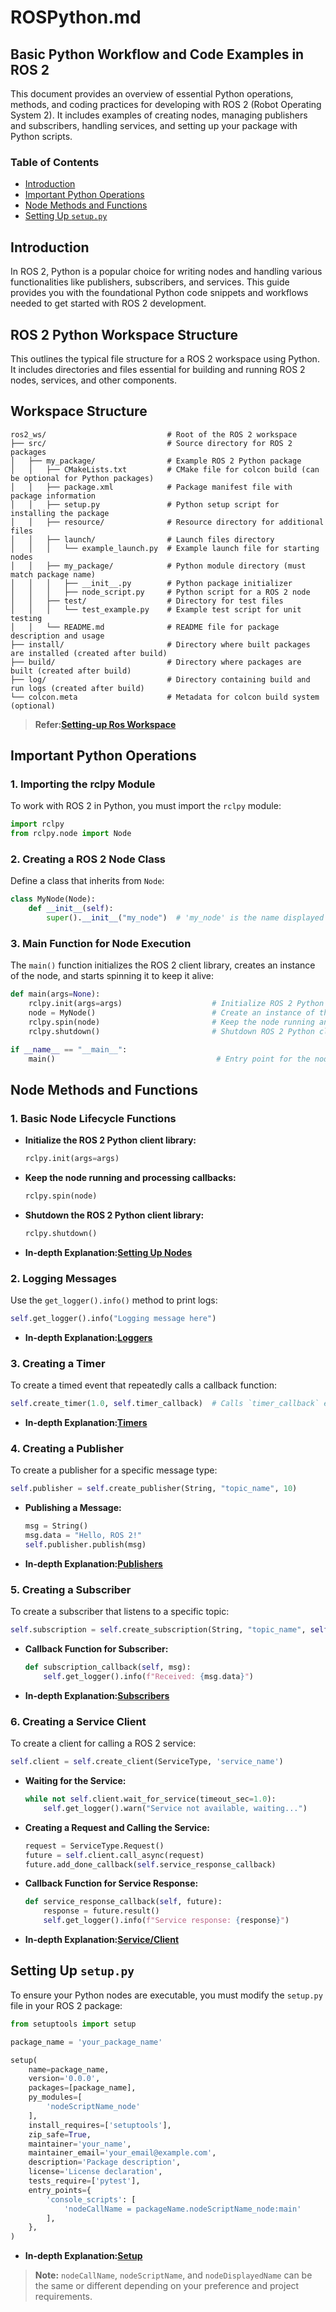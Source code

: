 # ROSPython.md

## Basic Python Workflow and Code Examples in ROS 2

This document provides an overview of essential Python operations, methods, and coding practices for developing with ROS 2 (Robot Operating System 2). It includes examples of creating nodes, managing publishers and subscribers, handling services, and setting up your package with Python scripts.

### Table of Contents

- [Introduction](#introduction)
- [Important Python Operations](#important-python-operations)
- [Node Methods and Functions](#node-methods-and-functions)
- [Setting Up `setup.py`](#setting-up-setuppy)

## Introduction

In ROS 2, Python is a popular choice for writing nodes and handling various functionalities like publishers, subscribers, and services. This guide provides you with the foundational Python code snippets and workflows needed to get started with ROS 2 development.


## ROS 2 Python Workspace Structure

This outlines the typical file structure for a ROS 2 workspace using Python. It includes directories and files essential for building and running ROS 2 nodes, services, and other components.

## Workspace Structure

```
ros2_ws/                           # Root of the ROS 2 workspace
├── src/                           # Source directory for ROS 2 packages
│   ├── my_package/                # Example ROS 2 Python package
│   │   ├── CMakeLists.txt         # CMake file for colcon build (can be optional for Python packages)
│   │   ├── package.xml            # Package manifest file with package information
│   │   ├── setup.py               # Python setup script for installing the package
│   │   ├── resource/              # Resource directory for additional files
│   │   ├── launch/                # Launch files directory
│   │   │   └── example_launch.py  # Example launch file for starting nodes
│   │   ├── my_package/            # Python module directory (must match package name)
│   │   │   ├── __init__.py        # Python package initializer
│   │   │   ├── node_script.py     # Python script for a ROS 2 node
│   │   ├── test/                  # Directory for test files
│   │   │   └── test_example.py    # Example test script for unit testing
│   │   └── README.md              # README file for package description and usage
├── install/                       # Directory where built packages are installed (created after build)
├── build/                         # Directory where packages are built (created after build)
├── log/                           # Directory containing build and run logs (created after build)
└── colcon.meta                    # Metadata for colcon build system (optional)
```
  
> **Refer:[Setting-up Ros Workspace](Workspace.md)**

## Important Python Operations

### 1. **Importing the rclpy Module**

To work with ROS 2 in Python, you must import the `rclpy` module:

```python
import rclpy
from rclpy.node import Node
```

### 2. **Creating a ROS 2 Node Class**

Define a class that inherits from `Node`:

```python
class MyNode(Node):
    def __init__(self):
        super().__init__("my_node")  # 'my_node' is the name displayed in the ROS 2 graph
```

### 3. **Main Function for Node Execution**

The `main()` function initializes the ROS 2 client library, creates an instance of the node, and starts spinning it to keep it alive:

```python
def main(args=None):
    rclpy.init(args=args)                    # Initialize ROS 2 Python client library
    node = MyNode()                          # Create an instance of the node
    rclpy.spin(node)                         # Keep the node running and processing callbacks
    rclpy.shutdown()                         # Shutdown ROS 2 Python client library

if __name__ == "__main__":
    main()                                    # Entry point for the node script
```

## Node Methods and Functions

### 1. **Basic Node Lifecycle Functions**

- **Initialize the ROS 2 Python client library:**

    ```python
    rclpy.init(args=args)
    ```

- **Keep the node running and processing callbacks:**

    ```python
    rclpy.spin(node)
    ```

- **Shutdown the ROS 2 Python client library:**

    ```python
    rclpy.shutdown()
    ```
    
- **In-depth Explanation:[Setting Up Nodes](python/PythonNode.md)**


### 2. **Logging Messages**

Use the `get_logger().info()` method to print logs:

```python
self.get_logger().info("Logging message here")
```
    
- **In-depth Explanation:[Loggers](python/Logging.md)**

### 3. **Creating a Timer**

To create a timed event that repeatedly calls a callback function:

```python
self.create_timer(1.0, self.timer_callback)  # Calls `timer_callback` every 1 second
```
    
- **In-depth Explanation:[Timers](python/Timers.md)**

### 4. **Creating a Publisher**

To create a publisher for a specific message type:

```python
self.publisher = self.create_publisher(String, "topic_name", 10)
```

- **Publishing a Message:**

    ```python
    msg = String()
    msg.data = "Hello, ROS 2!"
    self.publisher.publish(msg)
    ```
    
- **In-depth Explanation:[Publishers](python/Subscriber-Publisher.md)**

### 5. **Creating a Subscriber**

To create a subscriber that listens to a specific topic:

```python
self.subscription = self.create_subscription(String, "topic_name", self.subscription_callback, 10)
```

- **Callback Function for Subscriber:**

    ```python
    def subscription_callback(self, msg):
        self.get_logger().info(f"Received: {msg.data}")
    ```
    
- **In-depth Explanation:[Subscribers](python/Subscriber-Publisher.md)**

### 6. **Creating a Service Client**

To create a client for calling a ROS 2 service:

```python
self.client = self.create_client(ServiceType, 'service_name')
```

- **Waiting for the Service:**

    ```python
    while not self.client.wait_for_service(timeout_sec=1.0):
        self.get_logger().warn("Service not available, waiting...")
    ```

- **Creating a Request and Calling the Service:**

    ```python
    request = ServiceType.Request()
    future = self.client.call_async(request)
    future.add_done_callback(self.service_response_callback)
    ```

- **Callback Function for Service Response:**

    ```python
    def service_response_callback(self, future):
        response = future.result()
        self.get_logger().info(f"Service response: {response}")
    ```
    
- **In-depth Explanation:[Service/Client](python/Service-Client.md)**


## Setting Up `setup.py`

To ensure your Python nodes are executable, you must modify the `setup.py` file in your ROS 2 package:

```python
from setuptools import setup

package_name = 'your_package_name'

setup(
    name=package_name,
    version='0.0.0',
    packages=[package_name],
    py_modules=[
        'nodeScriptName_node'
    ],
    install_requires=['setuptools'],
    zip_safe=True,
    maintainer='your_name',
    maintainer_email='your_email@example.com',
    description='Package description',
    license='License declaration',
    tests_require=['pytest'],
    entry_points={
        'console_scripts': [
            'nodeCallName = packageName.nodeScriptName_node:main'
        ],
    },
)
```
    
- **In-depth Explanation:[Setup](python/Setup.md)**

> **Note:** `nodeCallName`, `nodeScriptName`, and `nodeDisplayedName` can be the same or different depending on your preference and project requirements.
